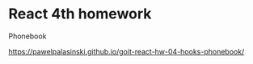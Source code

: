 # React 4th homework

Phonebook

https://pawelpalasinski.github.io/goit-react-hw-04-hooks-phonebook/